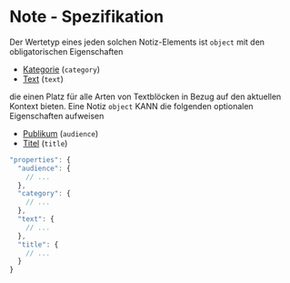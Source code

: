 # Note - Spezifikation

Der Wertetyp eines jeden solchen Notiz-Elements ist `object` mit den obligatorischen Eigenschaften

* [Kategorie](types/notes/note/category-spec.de.md) (`category`)
* [Text](types/notes/note/text-spec.de.md) (`text`)

die einen Platz für alle Arten von Textblöcken in Bezug auf den aktuellen Kontext bieten.
Eine Notiz `object` KANN die folgenden optionalen Eigenschaften aufweisen

* [Publikum](types/notes/note/audience-spec.de.md) (`audience`)
* [Titel](types/notes/note/title-spec.de.md) (`title`)

```javascript
"properties": {
  "audience": {
    // ...
  },
  "category": {
    // ...
  },
  "text": {
    // ...
  },
  "title": {
    // ...
  }
}
```

